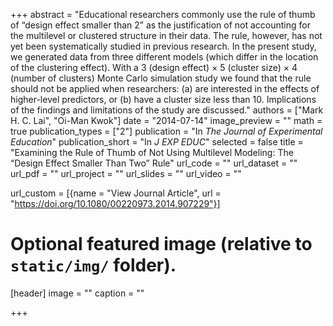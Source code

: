 +++
abstract = "Educational researchers commonly use the rule of thumb of “design effect smaller than 2” as the justification of not accounting for the multilevel or clustered structure in their data. The rule, however, has not yet been systematically studied in previous research. In the present study, we generated data from three different models (which differ in the location of the clustering effect). With a 3 (design effect) × 5 (cluster size) × 4 (number of clusters) Monte Carlo simulation study we found that the rule should not be applied when researchers: (a) are interested in the effects of higher-level predictors, or (b) have a cluster size less than 10. Implications of the findings and limitations of the study are discussed."
authors = ["Mark H. C. Lai", "Oi-Man Kwok"]
date = "2014-07-14"
image_preview = ""
math = true
publication_types = ["2"]
publication = "In *The Journal of Experimental Education*"
publication_short = "In *J EXP EDUC*"
selected = false
title = "Examining the Rule of Thumb of Not Using Multilevel Modeling: The “Design Effect Smaller Than Two” Rule"
url_code = ""
url_dataset = ""
url_pdf = ""
url_project = ""
url_slides = ""
url_video = ""

url_custom = [{name = "View Journal Article", url = "https://doi.org/10.1080/00220973.2014.907229"}]

# Optional featured image (relative to `static/img/` folder).
[header]
image = ""
caption = ""

+++


